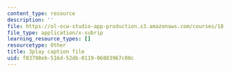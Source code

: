 ```yaml
---
content_type: resource
description: ''
file: https://ol-ocw-studio-app-production.s3.amazonaws.com/courses/18-01sc-single-variable-calculus-fall-2010/f83798eb516d52db011906883967c00c_Bv9kVDcj7yo.srt
file_type: application/x-subrip
learning_resource_types: []
resourcetype: Other
title: 3play caption file
uid: f83798eb-516d-52db-0119-06883967c00c
---
```

